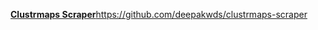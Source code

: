 [**Clustrmaps Scraper**](https://github.com/deepakwds/clustrmaps-scraper)https://github.com/deepakwds/clustrmaps-scraper
